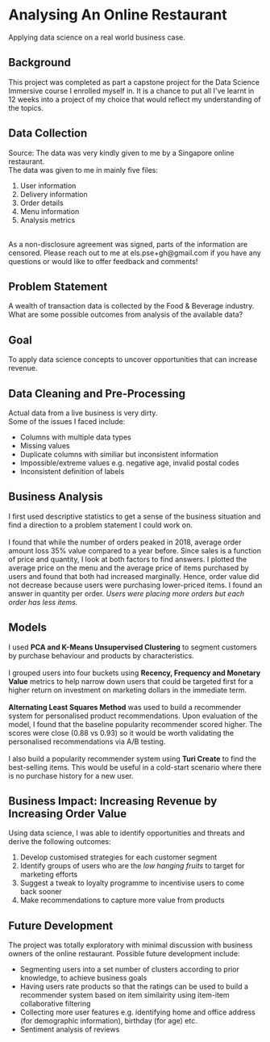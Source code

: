 # Analysing An Online Restaurant
Applying data science on a real world business case.

## Background
This project was completed as part a capstone project for the Data Science Immersive course I enrolled myself in. It is a chance to put all I've learnt in 12 weeks into a project of my choice that would reflect my understanding of the topics.

## Data Collection
Source: The data was very kindly given to me by a Singapore online restaurant. 
<br>
The data was given to me in mainly five files:
1. User information
2. Delivery information
3. Order details
4. Menu information
5. Analysis metrics
<br>
As a non-disclosure agreement was signed, parts of the information are censored. Please reach out to me at els.pse+gh@gmail.com if you have any questions or would like to offer feedback and comments!

## Problem Statement
A wealth of transaction data is collected by the Food & Beverage industry. What are some possible outcomes from analysis of the available data?

## Goal
To apply data science concepts to uncover opportunities that can increase revenue. 

## Data Cleaning and Pre-Processing
Actual data from a live business is very dirty. 
<br>
Some of the issues I faced include:
* Columns with multiple data types
* Missing values
* Duplicate columns with similiar but inconsistent information 
* Impossible/extreme values e.g. negative age, invalid postal codes
* Inconsistent definition of labels

## Business Analysis
I first used descriptive statistics to get a sense of the business situation and find a direction to a problem statement I could work on.
<br>
<br>
I found that while the number of orders peaked in 2018, average order amount loss 35% value compared to a year before. Since sales is a function of price and quantity, I look at both factors to find answers. I plotted the average price on the menu and the average price of items purchased by users and found that both had increased marginally. Hence, order value did not decrease because users were purchasing lower-priced items. I found an answer in quantity per order. <em> Users were placing more orders but each order has less items. </em>

## Models
I used <strong>PCA and K-Means Unsupervised Clustering</strong> to segment customers by purchase behaviour and products by characteristics. 
<br>
<br> 
I grouped users into four buckets using <strong>Recency, Frequency and Monetary Value</strong> metrics to help narrow down users that could be targeted first for a higher return on investment on marketing dollars in the immediate term.
<br>
<br> 
<strong>Alternating Least Squares Method</strong> was used to build a recommender system for personalised product recommendations. Upon evaluation of the model, I found that the baseline popularity recommender scored higher. The scores were close (0.88 vs 0.93) so it would be worth validating the personalised recommendations via A/B testing. 
<br>
<br>
I also build a popularity recommender system using <strong>Turi Create</strong> to find the best-selling items. This would be useful in a cold-start scenario where there is no purchase history for a new user. 

## Business Impact: Increasing Revenue by Increasing Order Value
Using data science, I was able to identify opportunities and threats and derive the following outcomes:

1. Develop customised strategies for each customer segment
2. Identify groups of users who are the <em>low hanging fruits</em> to target for marketing efforts
3. Suggest a tweak to loyalty programme to incentivise users to come back sooner
4. Make recommendations to capture more value from products

## Future Development
The project was totally exploratory with minimal discussion with business owners of the online restaurant. Possible future development include:
* Segmenting users into a set number of clusters according to prior knowledge, to achieve business goals 
* Having users rate products so that the ratings can be used to build a recommender system based on item similairity using item-item collaborative filtering
* Collecting more user features e.g. identifying home and office address (for demographic information), birthday (for age) etc.
* Sentiment analysis of reviews


